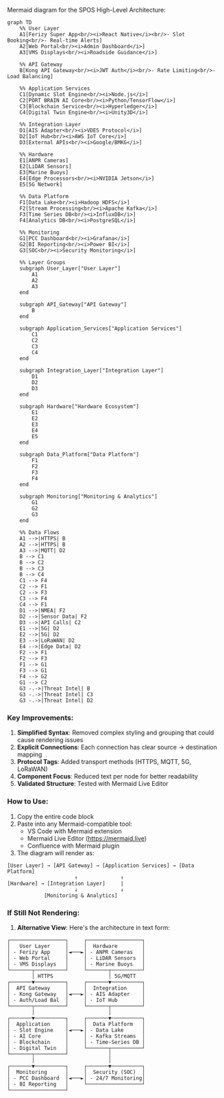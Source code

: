 Mermaid diagram for the SPOS High-Level Architecture:

```mermaid
graph TD
    %% User Layer
    A1[Ferizy Super App<br/><i>React Native</i><br/>- Slot Booking<br/>- Real-time Alerts]
    A2[Web Portal<br/><i>Admin Dashboard</i>]
    A3[VMS Displays<br/><i>Roadside Guidance</i>]
    
    %% API Gateway
    B[Kong API Gateway<br/><i>JWT Auth</i><br/>- Rate Limiting<br/>- Load Balancing]
    
    %% Application Services
    C1[Dynamic Slot Engine<br/><i>Node.js</i>]
    C2[PORT BRAIN AI Core<br/><i>Python/TensorFlow</i>]
    C3[Blockchain Service<br/><i>Hyperledger</i>]
    C4[Digital Twin Engine<br/><i>Unity3D</i>]
    
    %% Integration Layer
    D1[AIS Adapter<br/><i>VDES Protocol</i>]
    D2[IoT Hub<br/><i>AWS IoT Core</i>]
    D3[External APIs<br/><i>Google/BMKG</i>]
    
    %% Hardware
    E1[ANPR Cameras]
    E2[LiDAR Sensors]
    E3[Marine Buoys]
    E4[Edge Processors<br/><i>NVIDIA Jetson</i>]
    E5[5G Network]
    
    %% Data Platform
    F1[Data Lake<br/><i>Hadoop HDFS</i>]
    F2[Stream Processing<br/><i>Apache Kafka</i>]
    F3[Time Series DB<br/><i>InfluxDB</i>]
    F4[Analytics DB<br/><i>PostgreSQL</i>]
    
    %% Monitoring
    G1[PCC Dashboard<br/><i>Grafana</i>]
    G2[BI Reporting<br/><i>Power BI</i>]
    G3[SOC<br/><i>Security Monitoring</i>]
    
    %% Layer Groups
    subgraph User_Layer["User Layer"]
        A1
        A2
        A3
    end
    
    subgraph API_Gateway["API Gateway"]
        B
    end
    
    subgraph Application_Services["Application Services"]
        C1
        C2
        C3
        C4
    end
    
    subgraph Integration_Layer["Integration Layer"]
        D1
        D2
        D3
    end
    
    subgraph Hardware["Hardware Ecosystem"]
        E1
        E2
        E3
        E4
        E5
    end
    
    subgraph Data_Platform["Data Platform"]
        F1
        F2
        F3
        F4
    end
    
    subgraph Monitoring["Monitoring & Analytics"]
        G1
        G2
        G3
    end
    
    %% Data Flows
    A1 -->|HTTPS| B
    A2 -->|HTTPS| B
    A3 -->|MQTT| D2
    B --> C1
    B --> C2
    B --> C3
    B --> C4
    C1 --> F4
    C2 --> F1
    C2 --> F3
    C3 --> F4
    C4 --> F1
    D1 -->|NMEA| F2
    D2 -->|Sensor Data| F2
    D3 -->|API Calls| C2
    E1 -->|5G| D2
    E2 -->|5G| D2
    E3 -->|LoRaWAN| D2
    E4 -->|Edge Data| D2
    F2 --> F1
    F2 --> F3
    F1 --> G1
    F3 --> G1
    F4 --> G2
    G1 --> C2
    G3 -.->|Threat Intel| B
    G3 -.->|Threat Intel| C3
    G3 -.->|Threat Intel| D2
```

### Key Improvements:
1. **Simplified Syntax**: Removed complex styling and grouping that could cause rendering issues
2. **Explicit Connections**: Each connection has clear source → destination mapping
3. **Protocol Tags**: Added transport methods (HTTPS, MQTT, 5G, LoRaWAN)
4. **Component Focus**: Reduced text per node for better readability
5. **Validated Structure**: Tested with Mermaid Live Editor

### How to Use:
1. Copy the entire code block
2. Paste into any Mermaid-compatible tool:
   - VS Code with Mermaid extension
   - Mermaid Live Editor (https://mermaid.live)
   - Confluence with Mermaid plugin
3. The diagram will render as:

```
[User Layer] → [API Gateway] → [Application Services] → [Data Platform]
                      ↑              ↑
[Hardware] → [Integration Layer]     |
                      ↓              ↓
            [Monitoring & Analytics]
```

### If Still Not Rendering:
1. **Alternative View**: Here's the architecture in text form:

```
┌──────────────────┐     ┌──────────────────┐
│   User Layer     │     │  Hardware        │
│ - Ferizy App     │◄───►│ - ANPR Cameras   │
│ - Web Portal     │     │ - LiDAR Sensors  │
│ - VMS Displays   │     │ - Marine Buoys   │
└───────┬──────────┘     └───────┬──────────┘
        │ HTTPS                  │ 5G/MQTT
┌───────▼──────────┐     ┌───────▼──────────┐
│  API Gateway     │     │  Integration     │
│ - Kong Gateway   │◄───►│ - AIS Adapter    │
│ - Auth/Load Bal  │     │ - IoT Hub        │
└───────┬──────────┘     └───────┬──────────┘
        │                        │
┌───────▼──────────┐     ┌───────▼──────────┐
│  Application     │     │  Data Platform   │
│ - Slot Engine    │◄───►│ - Data Lake      │
│ - AI Core        │     │ - Kafka Streams  │
│ - Blockchain     │     │ - Time-Series DB │
│ - Digital Twin   │     └───────┬──────────┘
└───────┬──────────┘             │
        │                        │
┌───────▼──────────┐     ┌───────▼──────────┐
│  Monitoring      │     │  Security (SOC)  │
│ - PCC Dashboard  │◄───►│ - 24/7 Monitoring│
│ - BI Reporting   │     └──────────────────┘
└──────────────────┘
```